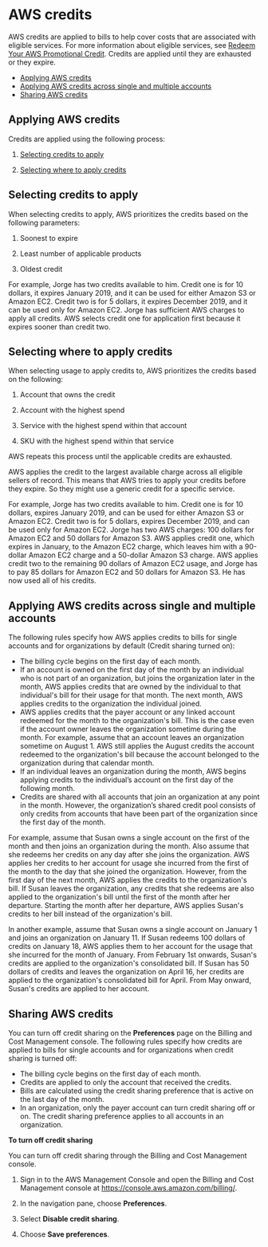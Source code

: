 # AWS credits<a name="useconsolidatedbilling-credits"></a>

AWS credits are applied to bills to help cover costs that are associated with eligible services\. For more information about eligible services, see [Redeem Your AWS Promotional Credit](http://aws.amazon.com/awscredits/)\. Credits are applied until they are exhausted or they expire\.
+ [Applying AWS credits](#apply-credits)
+ [Applying AWS credits across single and multiple accounts](#credits-for-orgs)
+ [Sharing AWS credits](#credit-sharing)

## Applying AWS credits<a name="apply-credits"></a>

Credits are applied using the following process:

1. [Selecting credits to apply](#selecting-credits-to-apply)

1. [Selecting where to apply credits](#selecting-usage-to-apply-credits-to)

## Selecting credits to apply<a name="selecting-credits-to-apply"></a>

When selecting credits to apply, AWS prioritizes the credits based on the following parameters:

1. Soonest to expire

1. Least number of applicable products

1. Oldest credit

For example, Jorge has two credits available to him\. Credit one is for 10 dollars, it expires January 2019, and it can be used for either Amazon S3 or Amazon EC2\. Credit two is for 5 dollars, it expires December 2019, and it can be used only for Amazon EC2\. Jorge has sufficient AWS charges to apply all credits\. AWS selects credit one for application first because it expires sooner than credit two\.

## Selecting where to apply credits<a name="selecting-usage-to-apply-credits-to"></a>

When selecting usage to apply credits to, AWS prioritizes the credits based on the following:

1. Account that owns the credit

1. Account with the highest spend

1. Service with the highest spend within that account

1. SKU with the highest spend within that service

AWS repeats this process until the applicable credits are exhausted\.

AWS applies the credit to the largest available charge across all eligible sellers of record\. This means that AWS tries to apply your credits before they expire\. So they might use a generic credit for a specific service\.

For example, Jorge has two credits available to him\. Credit one is for 10 dollars, expires January 2019, and can be used for either Amazon S3 or Amazon EC2\. Credit two is for 5 dollars, expires December 2019, and can be used only for Amazon EC2\. Jorge has two AWS charges: 100 dollars for Amazon EC2 and 50 dollars for Amazon S3\. AWS applies credit one, which expires in January, to the Amazon EC2 charge, which leaves him with a 90\-dollar Amazon EC2 charge and a 50\-dollar Amazon S3 charge\. AWS applies credit two to the remaining 90 dollars of Amazon EC2 usage, and Jorge has to pay 85 dollars for Amazon EC2 and 50 dollars for Amazon S3\. He has now used all of his credits\.

## Applying AWS credits across single and multiple accounts<a name="credits-for-orgs"></a>

The following rules specify how AWS applies credits to bills for single accounts and for organizations by default \(Credit sharing turned on\):
+ The billing cycle begins on the first day of each month\.
+ If an account is owned on the first day of the month by an individual who is not part of an organization, but joins the organization later in the month, AWS applies credits that are owned by the individual to that individual's bill for their usage for that month\. The next month, AWS applies credits to the organization the individual joined\.
+ AWS applies credits that the payer account or any linked account redeemed for the month to the organization's bill\. This is the case even if the account owner leaves the organization sometime during the month\. For example, assume that an account leaves an organization sometime on August 1\. AWS still applies the August credits the account redeemed to the organization's bill because the account belonged to the organization during that calendar month\.
+ If an individual leaves an organization during the month, AWS begins applying credits to the individual’s account on the first day of the following month\.
+ Credits are shared with all accounts that join an organization at any point in the month\. However, the organization’s shared credit pool consists of only credits from accounts that have been part of the organization since the first day of the month\.

For example, assume that Susan owns a single account on the first of the month and then joins an organization during the month\. Also assume that she redeems her credits on any day after she joins the organization\. AWS applies her credits to her account for usage she incurred from the first of the month to the day that she joined the organization\. However, from the first day of the next month, AWS applies the credits to the organization's bill\. If Susan leaves the organization, any credits that she redeems are also applied to the organization's bill until the first of the month after her departure\. Starting the month after her departure, AWS applies Susan's credits to her bill instead of the organization's bill\.

In another example, assume that Susan owns a single account on January 1 and joins an organization on January 11\. If Susan redeems 100 dollars of credits on January 18, AWS applies them to her account for the usage that she incurred for the month of January\. From February 1st onwards, Susan's credits are applied to the organization's consolidated bill\. If Susan has 50 dollars of credits and leaves the organization on April 16, her credits are applied to the organization's consolidated bill for April\. From May onward, Susan's credits are applied to her account\.

## Sharing AWS credits<a name="credit-sharing"></a>

You can turn off credit sharing on the **Preferences** page on the Billing and Cost Management console\. The following rules specify how credits are applied to bills for single accounts and for organizations when credit sharing is turned off:
+ The billing cycle begins on the first day of each month\.
+ Credits are applied to only the account that received the credits\.
+ Bills are calculated using the credit sharing preference that is active on the last day of the month\.
+ In an organization, only the payer account can turn credit sharing off or on\. The credit sharing preference applies to all accounts in an organization\.<a name="turn-off-credit-sharing"></a>

**To turn off credit sharing**

You can turn off credit sharing through the Billing and Cost Management console\.

1. Sign in to the AWS Management Console and open the Billing and Cost Management console at [https://console\.aws\.amazon\.com/billing/](https://console.aws.amazon.com/billing/)\.

1. In the navigation pane, choose **Preferences**\.

1. Select **Disable credit sharing**\. 

1. Choose **Save preferences**\.